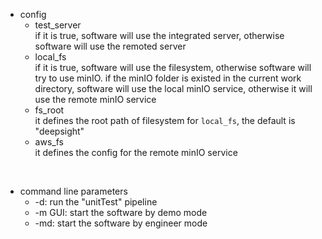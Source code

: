 * config  
    - test_server  
        if it is true, software will use the integrated server, otherwise software will use the remoted server  
    - local_fs  
        if it is true, software will use the filesystem, otherwise software will try to use minIO. if the minIO folder is existed in the current work directory, software will use the local minIO service, otherwise it will use the remote minIO service  
    - fs_root  
        it defines the root path of filesystem for `local_fs`, the default is "deepsight"  
    - aws_fs  
        it defines the config for the remote minIO service  
</br>

* command line parameters  
    - -d: run the "unitTest" pipeline  
    - -m GUI: start the software by demo mode  
    - -md: start the software by engineer mode  